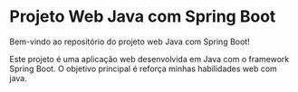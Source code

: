 # Projeto Web Java com Spring Boot

Bem-vindo ao repositório do projeto web Java com Spring Boot!

Este projeto é uma aplicação web desenvolvida em Java com o framework Spring Boot. O objetivo principal é reforça minhas habilidades web com java.



